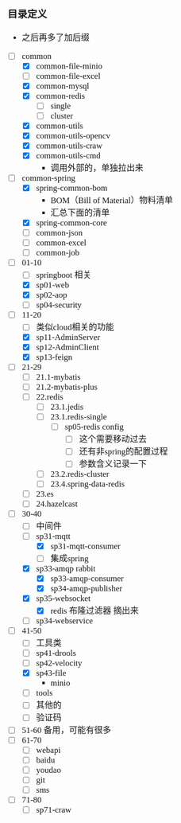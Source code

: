 <span  style="font-family: Simsun,serif; font-size: 17px; ">

### 目录定义

- 之后再多了加后缀
- [ ] common
    - [x] common-file-minio
    - [ ] common-file-excel
    - [x] common-mysql
    - [x] common-redis
        - [ ] single
        - [ ] cluster
    - [x] common-utils
    - [x] common-utils-opencv
    - [x] common-utils-craw
    - [x] common-utils-cmd
        - 调用外部的，单独拉出来
- [ ] common-spring
    - [x] spring-common-bom
        - BOM（Bill of Material）物料清单
        - 汇总下面的清单
    - [x] spring-common-core
    - [ ] common-json
    - [ ] common-excel
    - [ ] common-job
- [ ] 01-10
    - [ ] springboot 相关
    - [x] sp01-web
    - [x] sp02-aop
    - [ ] sp04-security
- [ ] 11-20
    - [ ] 类似cloud相关的功能
    - [x] sp11-AdminServer
    - [x] sp12-AdminClient
    - [x] sp13-feign
- [ ] 21-29
    - [ ] 21.1-mybatis
    - [ ] 21.2-mybatis-plus
    - [ ] 22.redis
        - [ ] 23.1.jedis
        - [ ] 23.1.redis-single
            - [ ] sp05-redis config
                - [ ] 这个需要移动过去
                - [ ] 还有非spring的配置过程
                - [ ] 参数含义记录一下
        - [ ] 23.2.redis-cluster
        - [ ] 23.4.spring-data-redis
    - [ ] 23.es
    - [ ] 24.hazelcast
- [ ] 30-40
    - [ ] 中间件
    - [ ] sp31-mqtt
        - [x] sp31-mqtt-consumer
        - [ ] 集成spring
    - [x] sp33-amqp rabbit
        - [x] sp33-amqp-consumer
        - [x] sp34-amqp-publisher
    - [x] sp35-websocket
        - [x] redis 布隆过滤器 摘出来
    - [ ] sp34-webservice
- [ ] 41-50
    - [ ] 工具类
    - [ ] sp41-drools
    - [ ] sp42-velocity
    - [x] sp43-file
        - minio
    - [ ] tools
    - [ ] 其他的
    - [ ] 验证码
- [ ] 51-60 备用，可能有很多
- [ ] 61-70
    - [ ] webapi
    - [ ] baidu
    - [ ] youdao
    - [ ] git
    - [ ] sms
- [ ] 71-80
    - [ ] sp71-craw

</span>